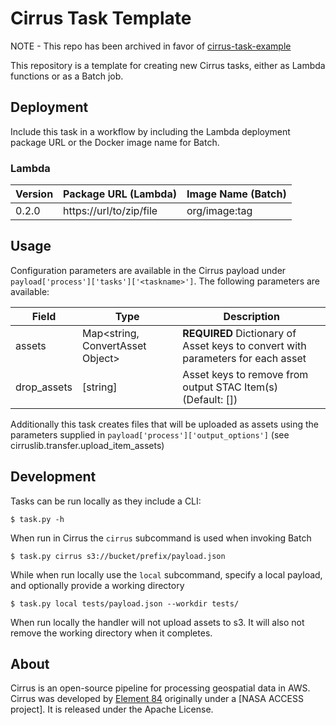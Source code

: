 # Cirrus Task Template

NOTE - This repo has been archived in favor of [cirrus-task-example](https://github.com/cirrus-geo/cirrus-task-example)

This repository is a template for creating new Cirrus tasks, either as Lambda functions or as a Batch job.

## Deployment

Include this task in a workflow by including the Lambda deployment package URL or the Docker image name for Batch.

### Lambda

| Version     | Package URL (Lambda)     | Image Name (Batch) |
| ----------- | ------------------------ | ------------------ |
| 0.2.0       | https://url/to/zip/file  | org/image:tag      |

## Usage

Configuration parameters are available in the Cirrus payload under `payload['process']['tasks']['<taskname>']`. The following parameters are available:

| Field       | Type     | Description |
| ----------- | -------- | ----------- |
| assets      | Map<string, ConvertAsset Object> | **REQUIRED** Dictionary of Asset keys to convert with parameters for each asset |
| drop_assets | [string] | Asset keys to remove from output STAC Item(s) (Default: [])  |

Additionally this task creates files that will be uploaded as assets using the parameters supplied in `payload['process']['output_options']` (see cirruslib.transfer.upload_item_assets)

## Development

Tasks can be run locally as they include a CLI:

```
$ task.py -h
```

When run in Cirrus the `cirrus` subcommand is used when invoking Batch

```
$ task.py cirrus s3://bucket/prefix/payload.json
```

While when run locally use the `local` subcommand, specify a local payload, and optionally provide a working directory

```
$ task.py local tests/payload.json --workdir tests/
```

When run locally the handler will not upload assets to s3. It will also not remove the working directory when it completes.


## About

Cirrus is an open-source pipeline for processing geospatial data in AWS. Cirrus was developed by [Element 84](https://element84.com/) originally under a [NASA ACCESS project]. It is released under the Apache License.
